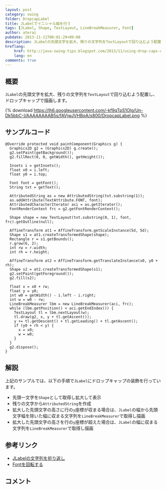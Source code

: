 ```yaml
---
layout: post
category: swing
folder: DropcapLabel
title: JLabelでイニシャル組を行う
tags: [JLabel, Shape, TextLayout, LineBreakMeasurer, Font]
author: aterai
pubdate: 2013-11-11T00:01:29+09:00
description: JLabelの先頭文字を拡大、残りの文字列をTextLayoutで回り込むよう配置し、ドロップキャップで描画します。
hreflang:
    href: http://java-swing-tips.blogspot.com/2013/11/using-drop-caps-on-jlabel.html
    lang: en
comments: true
---
```

## 概要
`JLabel`の先頭文字を拡大、残りの文字列を`TextLayout`で回り込むよう配置し、ドロップキャップで描画します。

{% download https://lh6.googleusercontent.com/-kf9qTpS1Olg/Un-Dk5bbC-I/AAAAAAAAB5s/fAVjwJVHBqA/s800/DropcapLabel.png %}

## サンプルコード
<pre class="prettyprint"><code>@Override protected void paintComponent(Graphics g) {
  Graphics2D g2 = (Graphics2D) g.create();
  g2.setPaint(getBackground());
  g2.fillRect(0, 0, getWidth(), getHeight());

  Insets i = getInsets();
  float x0 = i.left;
  float y0 = i.top;

  Font font = getFont();
  String txt = getText();

  AttributedString as = new AttributedString(txt.substring(1));
  as.addAttribute(TextAttribute.FONT, font);
  AttributedCharacterIterator aci = as.getIterator();
  FontRenderContext frc = g2.getFontRenderContext();

  Shape shape = new TextLayout(txt.substring(0, 1), font, frc).getOutline(null);

  AffineTransform at1 = AffineTransform.getScaleInstance(5d, 5d);
  Shape s1 = at1.createTransformedShape(shape);
  Rectangle r = s1.getBounds();
  r.grow(6, 2);
  int rw = r.width;
  int rh = r.height;

  AffineTransform at2 = AffineTransform.getTranslateInstance(x0, y0 + rh);
  Shape s2 = at2.createTransformedShape(s1);
  g2.setPaint(getForeground());
  g2.fill(s2);

  float x = x0 + rw;
  float y = y0;
  int w0 = getWidth() - i.left - i.right;
  int w = w0 - rw;
  LineBreakMeasurer lbm = new LineBreakMeasurer(aci, frc);
  while (lbm.getPosition() &lt; aci.getEndIndex()) {
    TextLayout tl = lbm.nextLayout(w);
    tl.draw(g2, x, y + tl.getAscent());
    y += tl.getDescent() + tl.getLeading() + tl.getAscent();
    if (y0 + rh &lt; y) {
      x = x0;
      w = w0;
    }
  }
  g2.dispose();
}
</code></pre>

## 解説
上記のサンプルでは、以下の手順で`JLabel`にドロップキャップの装飾を行っています。

- 先頭一文字を`Shape`として取得し拡大して表示
- 残りの文字から`AttributedString`を作成
- 拡大した先頭文字の高さに行の`y`座標が収まる場合は、`JLabel`の幅から先頭文字幅を除いた幅に収まる文字列を`LineBreakMeasurer`で取得し描画
- 拡大した先頭文字の高さを行の`y`座標が超えた場合は、`JLabel`の幅に収まる文字列を`LineBreakMeasurer`で取得し描画

<!-- dummy comment line for breaking list -->

## 参考リンク
- [JLabelの文字列を折り返し](http://ateraimemo.com/Swing/GlyphVector.html)
- [Fontを回転する](http://ateraimemo.com/Swing/TransformedShape.html)

<!-- dummy comment line for breaking list -->

## コメント
